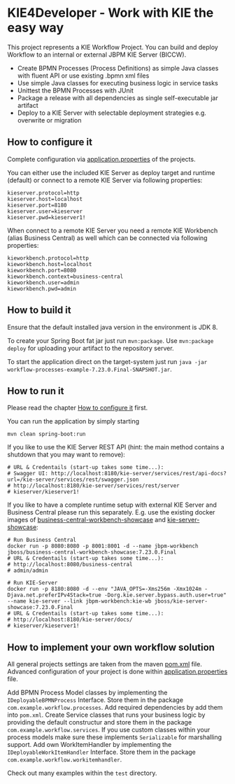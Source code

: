 KIE4Developer - Work with KIE the easy way
========================================

This project represents a KIE Workflow Project. You can build and deploy Workflow to an internal or external JBPM KIE Server (BICCW).
- Create BPMN Processes (Process Definitions) as simple Java classes with fluent API or use existing .bpmn xml files
- Use simple Java classes for executing business logic in service tasks
- Unittest the BPMN Processes with JUnit
- Package a release with all dependencies as single self-executable jar artifact
- Deploy to a KIE Server with selectable deployment strategies e.g. overwrite or migration

How to configure it[](how-to-configure-it)
------------------------------

Complete configuration via [application.properties](src/main/resources/application.properties) of the projects.

You can either use the included KIE Server as deploy target and runtime (default) or connect to a remote KIE Server via following properties:
```
kieserver.protocol=http
kieserver.host=localhost
kieserver.port=8180
kieserver.user=kieserver
kieserver.pwd=kieserver1!
```

When connect to a remote KIE Server you need a remote KIE Workbench (alias Business Central) as well which can be connected via following properties:
```
kieworkbench.protocol=http
kieworkbench.host=localhost
kieworkbench.port=8080
kieworkbench.context=business-central
kieworkbench.user=admin
kieworkbench.pwd=admin
```

How to build it
------------------------------

Ensure that the default installed java version in the environment is JDK 8.

To create your Spring Boot fat jar just run `mvn:package`. Use `mvn:package deploy` for uploading your artifact to the repository server.

To start the application direct on the target-system just run `java -jar workflow-processes-example-7.23.0.Final-SNAPSHOT.jar`.

How to run it
------------------------------

Please read the chapter [How to configure it](#how-to-configure-it) first.

You can run the application by simply starting

```
mvn clean spring-boot:run
```

If you like to use the KIE Server REST API (hint: the main method contains a shutdown that you may want to remove):

```
# URL & Credentails (start-up takes some time...):
# Swagger UI: http://localhost:8180/kie-server/services/rest/api-docs?url=/kie-server/services/rest/swagger.json
# http://localhost:8180/kie-server/services/rest/server
# kieserver/kieserver1!
```

If you like to have a complete runtime setup with external KIE Server and Business Central please run this separately.
E.g. use the existing docker images of [business-central-workbench-showcase](https://hub.docker.com/r/jboss/business-central-workbench-showcase) and [kie-server-showcase](https://hub.docker.com/r/jboss/kie-server-showcase):

```
# Run Business Central
docker run -p 8080:8080 -p 8001:8001 -d --name jbpm-workbench jboss/business-central-workbench-showcase:7.23.0.Final
# URL & Credentails (start-up takes some time...):
# http://localhost:8080/business-central
# admin/admin

# Run KIE-Server
docker run -p 8180:8080 -d --env "JAVA_OPTS=-Xms256m -Xmx1024m -Djava.net.preferIPv4Stack=true -Dorg.kie.server.bypass.auth.user=true" --name kie-server --link jbpm-workbench:kie-wb jboss/kie-server-showcase:7.23.0.Final
# URL & Credentails (start-up takes some time...):
# http://localhost:8180/kie-server/docs/
# kieserver/kieserver1!
```

How to implement your own workflow solution
------------------------------

All general projects settings are taken from the maven [pom.xml](pom.xml) file.
Advanced configuration of your project is done within [application.properties](src/main/resources/application.properties) file.

Add BPMN Process Model classes by implementing the ```IDeployableBPMNProcess``` Interface. Store them in the package ```com.example.workflow.processes```.
Add required dependencies by add them into  ```pom.xml```.
Create Service classes that runs your business logic by providing the default constructur and store them in the package ```com.example.workflow.services```.
If you use custom classes within your process models make sure these implements ```Serializable``` for marshalling support.
Add own WorkItemHandler by implementing the ```IDeployableWorkItemHandler``` Interface. Store them in the package ```com.example.workflow.workitemhandler```.

Check out many examples within the ```test``` directory.
